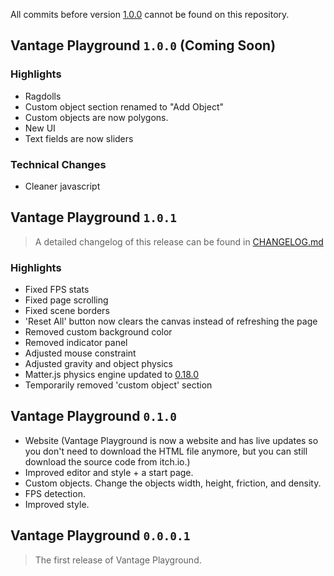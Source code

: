All commits before version [1.0.0](#vantage-playground-100) cannot be found on this repository.

## Vantage Playground `1.0.0` (Coming Soon)

### Highlights
- Ragdolls
- Custom object section renamed to "Add Object"
- Custom objects are now polygons.
- New UI
- Text fields are now sliders

### Technical Changes
- Cleaner javascript

## Vantage Playground `1.0.1`
> A detailed changelog of this release can be found in [CHANGELOG.md](https://github.com/elixirbuild/vantage-playground/blob/main/CHANGELOG.md#101-2022-2-19)

### Highlights
- Fixed FPS stats
- Fixed page scrolling
- Fixed scene borders
- 'Reset All' button now clears the canvas instead of refreshing the page
- Removed custom background color
- Removed indicator panel
- Adjusted mouse constraint
- Adjusted gravity and object physics
- Matter.js physics engine updated to [0.18.0](https://github.com/liabru/matter-js/blob/master/RELEASE.md#matterjs0180)
- Temporarily removed 'custom object' section

## Vantage Playground `0.1.0`

- Website (Vantage Playground is now a website and has live updates so you don't need to download the HTML file anymore, but you can still download the source code from itch.io.)
- Improved editor and style + a start page.
- Custom objects. Change the objects width, height, friction, and density.
- FPS detection.
- Improved style.

## Vantage Playground `0.0.0.1`

> The first release of Vantage Playground.
